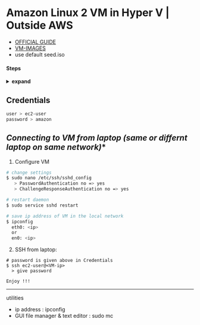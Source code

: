 # **Amazon Linux 2 VM in Hyper V | Outside AWS**

- [OFFICIAL GUIDE](https://docs.aws.amazon.com/linux/al2/ug/amazon-linux-2-virtual-machine.html)
- [VM-IMAGES](https://cdn.amazonlinux.com/os-images/2.0.20241217.0/)
- use default seed.iso

#### **Steps**

<details>
<summary> <b> expand </b> </summary>
</details>


## **Credentials**
```sh
user > ec2-user
password > amazon
```

## *Connecting to VM from laptop (same or differnt laptop on same network)**
1. Configure VM
```sh
# change settings
$ sudo nano /etc/ssh/sshd_config
   > PasswordAuthentication no => yes
   > ChallengeResponseAuthentication no => yes

# restart daemon
$ sudo service sshd restart

# save ip address of VM in the local network
$ ipconfig
  eth0: <ip>
  or
  en0: <ip>
```

2. SSH from laptop:
```
# password is given above in Credentials
$ ssh ec2-user@<VM-ip>
  > give password

Enjoy !!!
```

---
utilities
- ip address : ipconfig 
- GUI file manager & text editor : sudo mc
  
